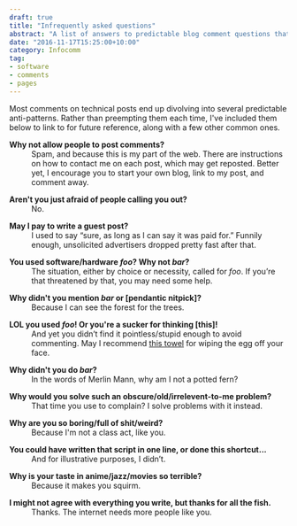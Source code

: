 ```yaml
---
draft: true
title: "Infrequently asked questions"
abstract: "A list of answers to predictable blog comment questions that I can refer to"
date: "2016-11-17T15:25:00+10:00"
category: Infocomm
tag:
- software
- comments
- pages
---
```

Most comments on technical posts end up divolving into several predictable anti-patterns. Rather than preempting them each time, I've included them below to link to for future reference, along with a few other common ones.</p>

<dl>
<dt style="font-weight:bold">Why not allow people to post comments?</dt>
<dd>Spam, and because this is my part of the web. There are instructions on how to contact me on each post, which may get reposted. Better yet, I encourage you to start your own blog, link to my post, and comment away.<p></p></dd>

<dt style="font-weight:bold">Aren't you just afraid of people calling you out?</dt>
<dd>No.<p></p></dd>

<dt style="font-weight:bold">May I pay to write a guest post?</dt>
<dd>I used to say “sure, as long as I can say it was paid for.” Funnily enough, unsolicited advertisers dropped pretty fast after that.<p></p></dd>

<dt style="font-weight:bold">You used software/hardware <em>foo</em>? Why not <em>bar</em>?</dt>
<dd>The situation, either by choice or necessity, called for <em>foo</em>. If you’re that threatened by that, you may need some help.<p></p></dd>

<dt style="font-weight:bold">Why didn't you mention <em>bar</em> or [pendantic nitpick]?</dt>
<dd>Because I can see the forest for the trees.<p></p></dd>

<dt style="font-weight:bold">LOL you used <em>foo</em>! Or you're a sucker for thinking [this]!</dt>
<dd>And yet you didn’t find it pointless/stupid enough to avoid commenting. May I recommend <a href="http://www.ikea.com/au/en/catalog/products/20215085/">this towel</a> for wiping the egg off your face.<p></p></dd>

<dt style="font-weight:bold">Why didn't you do <em>bar</em>?</dt>
<dd>In the words of Merlin Mann, why am I not a potted fern?<p></p></dd>

<dt style="font-weight:bold">Why would you solve such an obscure/old/irrelevent-to-me problem?</dt>
<dd>That time you use to complain? I solve problems with it instead.<p></p></dd>

<dt style="font-weight:bold">Why are you so boring/full of shit/weird?</dt>
<dd>Because I'm not a class act, like you.<p></p></dd>

<dt style="font-weight:bold">You could have written that script in one line, or done this shortcut...</dt>
<dd>And for illustrative purposes, I didn’t.<p></p></dd>

<dt style="font-weight:bold">Why is your taste in anime/jazz/movies so terrible?</dt>
<dd>Because it makes you squirm.<p></p></dd>

<dt style="font-weight:bold">I might not agree with everything you write, but thanks for all the fish.</dt>
<dd>Thanks. The internet needs more people like you.</dd>

</dl>
